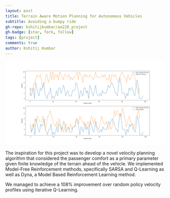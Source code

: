 ```yaml
---
layout: post
title: Terrain Aware Motion Planning for Autonomous Vehicles
subtitle: Avoiding a bumpy ride
gh-repo: kshitijkumbar/aa228_project
gh-badge: [star, fork, follow]
tags: [project]
comments: true
author: Kshitij Kumbar
---
```

![qlearnplot](/assets/img/qlearnplot.jpg)

The inspiration for this project was to develop a novel velocity planning algorithm that considered the passenger comfort as a primary parameter given finite knowledge of the terrain ahead of the vehicle. We implemented Model-Free Reinforcement methods, specifically SARSA and Q-Learning as well as Dyna, a Model Based Reinforcement Learning method.

We managed to achieve a 108% improvement over random policy velocity profiles using iterative Q-Learning.